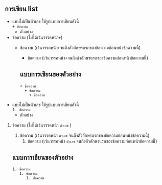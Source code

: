 ## การเขียน list
 + แบบไม่เป็นตัวเลข ใช้รูปแบบการเขียนดังนี้ <br>
   ```+ ข้อความ```
   + ตัวอย่าง <br>
 + ข้อความ (ไม่ได้เว้นวรรคหน้า```+```)
   + ข้อความ (เว้นวรรคหน้า```+```จนถึงตัวอักษรแรกของข้อความก่อนหน้าข้อความนี้)
     + ข้อความ (เว้นวรรคหน้า```+```จนถึงตัวอักษรแรกของข้อความก่อนหน้าข้อความนี้)
     
     แบบการเขียนของตัวอย่าง
     ---
     ```
     + ข้อความ 
       + ข้อความ 
         + ข้อความ
     ```
 + แบบไม่เป็นตัวเลข ใช้รูปแบบการเขียนดังนี้ <br>
   ```1. ข้อความ```
   + ตัวอย่าง <br>
 1. ข้อความ (ไม่ได้เว้นวรรคหน้า ```ตัวเลข``` )
    1. ข้อความ (เว้นวรรคหน้า ```ตัวเลข``` จนถึงตัวอักษรแรกของข้อความก่อนหน้าข้อความนี้)
       1. ข้อความ (เว้นวรรคหน้า ```ตัวเลข``` จนถึงตัวอักษรแรกของข้อความก่อนหน้าข้อความนี้) 

     แบบการเขียนของตัวอย่าง
     ---
     ```
     1. ข้อความ
        1. ข้อความ
           1. ข้อความ 
     ```
          
  
  
